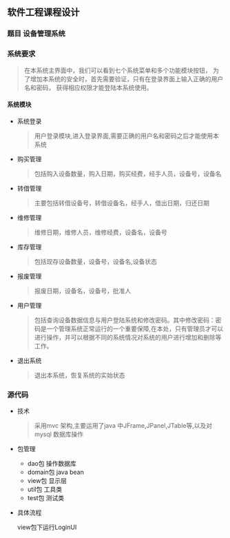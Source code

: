 ## 软件工程课程设计



### 题目    设备管理系统



### 系统要求

> 在本系统主界面中，我们可以看到七个系统菜单和多个功能模块按钮，
> 为了增加本系统的安全时，首先需要验证，只有在登录界面上输入正确的用户名和密码，
> 获得相应权限才能登陆本系统使用。

#### 系统模块

- 系统登录

  > 用户登录模块,进入登录界面,需要正确的用户名和密码之后才能使用本系统

- 购买管理

  > 包括购入设备数量，购入日期，购买经费，经手人员，设备号，设备名

- 转借管理

  > 主要包括转借设备号，转借设备名，经手人，借出日期，归还日期

- 维修管理

  > 维修日期，维修人员，维修经费，设备名，设备号

- 库存管理

  > 包括现存设备数量，设备号，设备名,设备状态

- 报废管理

  >报废日期，设备名，设备号，批准人

- 用户管理

  > 包括查询设备数据信息与用户登陆系统和修改密码。其中修改密码：密码是一个管理系统正常运行的一个重要保障,在本处，只有管理员才可以进行操作，并可以根据不同的系统情况对系统的用户进行增加和删除等工作。

- 退出系统

  > 退出本系统，恢复系统的实始状态



### 源代码

- 技术

  > 采用mvc 架构,主要运用了java 中JFrame,JPanel,JTable等,以及对mysql 数据库操作

- 包管理

  - dao包 操作数据库
  - domain包  java bean
  - view包  显示层
  - util包  工具类
  - test包 测试类

- 具体流程

  view包下运行LoginUI
